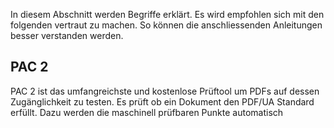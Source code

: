 In diesem Abschnitt werden Begriffe erklärt. Es wird empfohlen sich mit den folgenden vertraut zu machen. So können die anschliessenden Anleitungen besser verstanden werden.

## PAC 2

PAC 2 ist das umfangreichste und kostenlose Prüftool um PDFs auf dessen Zugänglichkeit zu testen. Es prüft ob ein Dokument den PDF/UA Standard erfüllt. Dazu werden die maschinell prüfbaren Punkte automatisch

